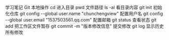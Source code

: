 学习笔记
Git 本地操作
cd  进入目录
pwd 文件路径
ls -al 看目录内容
git init 初始化仓库
git config --global user.name "chunchengview" 配置用户名
git config --global user.email "1537503561.qq.com" 配置邮箱
git status  查看状态
git add 把工作区文件暂存
git commit -m "版本修改信息"    提交修改
git log 显示历史所有修改
